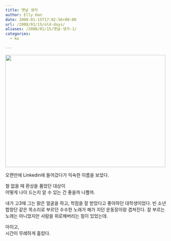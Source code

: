 ```yaml
---
title: 옛날 생각
author: Elly Han
date: 2008-01-15T17:02:56+00:00
url: /2008/01/15/old-days/
aliases: /2008/01/15/옛날-생각-1/
categories:
  - ko

---
```

<img src="https://i0.wp.com/ellyhan.cafe24.com/wp-content/uploads/2008/01/1137266685.jpg?resize=500%2C351" width="500" height="351" data-recalc-dims="1" />

오랜만에 Linkedin에 들어갔다가 익숙한 이름을 보았다.

철 없을 때 환상을 품었던 대상이  
어떻게 나이 드는지 알 수 있는 건 좋을까 나쁠까.

내가 고3때 그는 맑은 얼굴을 하고, 학점을 잘 받았다고 좋아하던 대학생이었다. 빈 소년 합창단 같은 목소리로 부르던 수수한 노래가 해가 지던 운동장이랑 겹쳐진다. 잘 부르는 노래는 아니었지만 사람을 위로해버리는 힘이 있었는데.

아이고,  
시간이 무례하게 흘렀다.